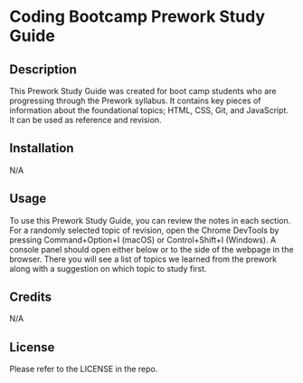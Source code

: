 # Coding Bootcamp Prework Study Guide

## Description

This Prework Study Guide was created for boot camp students who are progressing through the Prework syllabus. It contains key pieces of information about the foundational topics; HTML, CSS, Git, and JavaScript. It can be used as reference and revision.

## Installation

N/A

## Usage

To use this Prework Study Guide, you can review the notes in each section. For a randomly selected topic of revision, open the Chrome DevTools by pressing Command+Option+I (macOS) or Control+Shift+I (Windows). A console panel should open either below or to the side of the webpage in the browser. There you will see a list of topics we learned from the prework along with a suggestion on which topic to study first.  

## Credits

N/A

## License

Please refer to the LICENSE in the repo.

